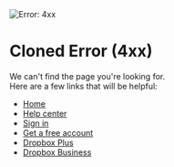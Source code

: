 
<!DOCTYPE html>
<html>
  <link rel="stylesheet" href="dropbox.css">
<head><meta http-equiv="Content-Type" content="text/html; charset=utf-8">
<title>Cloned Dropbox - 4xx</title>
<link href="https://cfl.dropboxstatic.com/static/css/error.css" rel="stylesheet" type="text/css"/>
<link rel="shortcut icon" href="https://cfl.dropboxstatic.com/static/images/favicon.ico"/>
</head>
<body>
<div class="figure">
<img src="https://assets.dropbox.com/www/en-us/illustrations/spot/look-magnifying-glass.svg" alt="Error: 4xx"/>
</div>
<div id="errorbox">
<div class="not-found"> <h1>Cloned Error (4xx)</h1> We can't find the page you're looking for. <div class="not-found--links"> Here are a few links that will be helpful: <ul> <li><a href="https://www.dropbox.com/home?_tk=fof">Home</a></li> <li><a href="https://www.dropbox.com/help?_tk=fof">Help center</a></li> <li><a href="https://www.dropbox.com/login?_tk=fof">Sign in</a></li> <li><a href="https://www.dropbox.com/register?_tk=fof">Get a free account</a></li> <li><a href="https://www.dropbox.com/plus?_tk=fof">Dropbox Plus</a></li> <li><a href="https://www.dropbox.com/business?_tk=fof">Dropbox Business</a></li> </ul> </div> </div>
</div>

<script>
message = {"en_GB": "\u003cdiv class=\"not-found\"\u003e \u003ch1\u003eError (4xx)\u003c/h1\u003e We can't find the page you're looking for. \u003cdiv class=\"not-found--links\"\u003e Here are a few links that may be helpful: \u003cul\u003e \u003cli\u003e\u003ca href=\"https://www.dropbox.com/home?_tk=fof\"\u003eHome\u003c/a\u003e\u003c/li\u003e \u003cli\u003e\u003ca href=\"https://www.dropbox.com/help?_tk=fof\"\u003eHelp Centre\u003c/a\u003e\u003c/li\u003e \u003cli\u003e\u003ca href=\"https://www.dropbox.com/login?_tk=fof\"\u003eSign in\u003c/a\u003e\u003c/li\u003e \u003cli\u003e\u003ca href=\"https://www.dropbox.com/register?_tk=fof\"\u003eGet a free account\u003c/a\u003e\u003c/li\u003e \u003cli\u003e\u003ca href=\"https://www.dropbox.com/plus?_tk=fof\"\u003eDropbox Plus\u003c/a\u003e\u003c/li\u003e \u003cli\u003e\u003ca href=\"https://www.dropbox.com/business?_tk=fof\"\u003eDropbox Business\u003c/a\u003e\u003c/li\u003e \u003c/ul\u003e \u003c/div\u003e \u003c/div\u003e", "da_DK": "\u003cdiv class=\"not-found\"\u003e \u003ch1\u003eFejl (4xx)\u003c/h1\u003e Vi kan ikke finde den \u00f8nskede side. \u003cdiv class=\"not-found--links\"\u003e Du kan m\u00e5ske bruge disse links: \u003cul\u003e \u003cli\u003e\u003ca href=\"https://www.dropbox.com/home?_tk=fof\"\u003eStartside\u003c/a\u003e\u003c/li\u003e \u003cli\u003e\u003ca href=\"https://www.dropbox.com/help?_tk=fof\"\u003eHj\u00e6lpecenter\u003c/a\u003e\u003c/li\u003e \u003cli\u003e\u003ca href=\"https://www.dropbox.com/login?_tk=fof\"\u003eLog p\u00e5\u003c/a\u003e\u003c/li\u003e \u003cli\u003e\u003ca href=\"https://www.dropbox.com/register?_tk=fof\"\u003eOpret en gratis konto\u003c/a\u003e\u003c/li\u003e \u003cli\u003e\u003ca href=\"https://www.dropbox.com/plus?_tk=fof\"\u003eDropbox Plus\u003c/a\u003e\u003c/li\u003e \u003cli\u003e\u003ca href=\"https://www.dropbox.com/business?_tk=fof\"\u003eDropbox Business\u003c/a\u003e\u003c/li\u003e \u003c/ul\u003e \u003c/div\u003e \u003c/div\u003e", "de": "\u003cdiv class=\"not-found\"\u003e \u003ch1\u003eFehler (4xx)\u003c/h1\u003e Die gesuchte Seite wurde nicht gefunden. \u003cdiv class=\"not-found--links\"\u003e Hier sind ein paar Links, die Ihnen vielleicht weiterhelfen: \u003cul\u003e \u003cli\u003e\u003ca href=\"https://www.dropbox.com/home?_tk=fof\"\u003eStart\u003c/a\u003e\u003c/li\u003e \u003cli\u003e\u003ca href=\"https://www.dropbox.com/help?_tk=fof\"\u003eHilfecenter\u003c/a\u003e\u003c/li\u003e \u003cli\u003e\u003ca href=\"https://www.dropbox.com/login?_tk=fof\"\u003eAnmelden\u003c/a\u003e\u003c/li\u003e \u003cli\u003e\u003ca href=\"https://www.dropbox.com/register?_tk=fof\"\u003eKostenloses Konto erstellen\u003c/a\u003e\u003c/li\u003e\u003cli\u003e\u003ca href=\"https://www.dropbox.com/plus?_tk=fof\"\u003eDropbox Plus\u003c/a\u003e\u003c/li\u003e \u003cli\u003e\u003ca href=\"https://www.dropbox.com/business?_tk=fof\"\u003eDropbox Business\u003c/a\u003e\u003c/li\u003e \u003c/ul\u003e \u003c/div\u003e \u003c/div\u003e", "es": "\u003cdiv class=\"not-found\"\u003e \u003ch1\u003eError (4xx)\u003c/h1\u003e No hemos encontrado la p\u00e1gina que est\u00e1s buscando. \u003cdiv class=\"not-found--links\"\u003e Aqu\u00ed tienes algunos enlaces que tal vez puedan ayudarte: \u003cul\u003e \u003cli\u003e\u003ca href=\"https://www.dropbox.com/home?_tk=fof\"\u003eInicio\u003c/a\u003e\u003c/li\u003e \u003cli\u003e\u003ca href=\"https://www.dropbox.com/help?_tk=fof\"\u003eCentro de ayuda\u003c/a\u003e\u003c/li\u003e \u003cli\u003e\u003ca href=\"https://www.dropbox.com/login?_tk=fof\"\u003eIniciar sesi\u00f3n\u003c/a\u003e\u003c/li\u003e \u003cli\u003e\u003ca href=\"https://www.dropbox.com/register?_tk=fof\"\u003eObtener una cuenta gratis\u003c/a\u003e\u003c/li\u003e \u003cli\u003e\u003ca href=\"https://www.dropbox.com/plus?_tk=fof\"\u003eDropbox Plus\u003c/a\u003e\u003c/li\u003e \u003cli\u003e\u003ca href=\"https://www.dropbox.com/business?_tk=fof\"\u003eDropbox Business\u003c/a\u003e\u003c/li\u003e \u003c/ul\u003e \u003c/div\u003e \u003c/div\u003e", "es_ES": "\u003cdiv class=\"not-found\"\u003e \u003ch1\u003eError (4xx)\u003c/h1\u003e No hemos encontrado la p\u00e1gina que est\u00e1s buscando. \u003cdiv class=\"not-found--links\"\u003e Aqu\u00ed tienes algunos enlaces que tal vez puedan ayudarte: \u003cul\u003e \u003cli\u003e\u003ca href=\"https://www.dropbox.com/home?_tk=fof\"\u003eInicio\u003c/a\u003e\u003c/li\u003e \u003cli\u003e\u003ca href=\"https://www.dropbox.com/help?_tk=fof\"\u003eCentro de ayuda\u003c/a\u003e\u003c/li\u003e \u003cli\u003e\u003ca href=\"https://www.dropbox.com/login?_tk=fof\"\u003eIniciar sesi\u00f3n\u003c/a\u003e\u003c/li\u003e \u003cli\u003e\u003ca href=\"https://www.dropbox.com/register?_tk=fof\"\u003eObtener una cuenta gratis\u003c/a\u003e\u003c/li\u003e \u003cli\u003e\u003ca href=\"https://www.dropbox.com/plus?_tk=fof\"\u003eDropbox Plus\u003c/a\u003e\u003c/li\u003e \u003cli\u003e\u003ca href=\"https://www.dropbox.com/business?_tk=fof\"\u003eDropbox Business\u003c/a\u003e\u003c/li\u003e \u003c/ul\u003e \u003c/div\u003e \u003c/div\u003e", "fr": "\u003cdiv class=\"not-found\"\u003e \u003ch1\u003eErreur (4xx)\u003c/h1\u003e La page recherch\u00e9e est introuvable. \u003cdiv class=\"not-found--links\"\u003e Voici quelques liens utiles\u00a0: \u003cul\u003e \u003cli\u003e\u003ca href=\"https://www.dropbox.com/home?_tk=fof\"\u003eAccueil\u003c/a\u003e\u003c/li\u003e\u003cli\u003e\u003ca href=\"https://www.dropbox.com/help?_tk=fof\"\u003eCentre d'assistance\u003c/a\u003e\u003c/li\u003e\u003cli\u003e\u003ca href=\"https://www.dropbox.com/login?_tk=fof\"\u003eSe connecter\u003c/a\u003e\u003c/li\u003e\u003cli\u003e\u003ca href=\"https://www.dropbox.com/register?_tk=fof\"\u003eObtenir un compte gratuit\u003c/a\u003e\u003c/li\u003e\u003cli\u003e\u003ca href=\"https://www.dropbox.com/plus?_tk=fof\"\u003eDropbox\u00a0Plus\u003c/a\u003e\u003c/li\u003e\u003cli\u003e\u003ca href=\"https://www.dropbox.com/business?_tk=fof\"\u003eDropbox\u00a0Business\u003c/a\u003e\u003c/li\u003e\u003c/ul\u003e\u003c/div\u003e\u003c/div\u003e", "id": "\u003cdiv class=\"not-found\"\u003e \u003ch1\u003eKesalahan (4xx)\u003c/h1\u003e Kami tidak dapat menemukan halaman yang Anda cari. \u003cdiv class=\"not-found--links\"\u003e Berikut beberapa tautan yang mungkin bisa membantu: \u003cul\u003e \u003cli\u003e\u003ca href=\"https://www.dropbox.com/home?_tk=fof\"\u003eBeranda\u003c/a\u003e\u003c/li\u003e \u003cli\u003e\u003ca href=\"https://www.dropbox.com/help?_tk=fof\"\u003ePusat bantuan\u003c/a\u003e\u003c/li\u003e \u003cli\u003e\u003ca href=\"https://www.dropbox.com/login?_tk=fof\"\u003eMasuk\u003c/a\u003e\u003c/li\u003e \u003cli\u003e\u003ca href=\"https://www.dropbox.com/register?_tk=fof\"\u003eDapatkan akun gratis\u003c/a\u003e\u003c/li\u003e \u003cli\u003e\u003ca href=\"https://www.dropbox.com/plus?_tk=fof\"\u003eDropbox Plus\u003c/a\u003e\u003c/li\u003e \u003cli\u003e\u003ca href=\"https://www.dropbox.com/business?_tk=fof\"\u003eDropbox Business\u003c/a\u003e\u003c/li\u003e \u003c/ul\u003e \u003c/div\u003e \u003c/div\u003e", "it": "\u003cdiv class=\"not-found\"\u003e \u003ch1\u003eErrore (4xx)\u003c/h1\u003e Non troviamo la pagina che stai cercando. \u003cdiv class=\"not-found--links\"\u003e Ecco alcuni link che potrebbero essere utili: \u003cul\u003e \u003cli\u003e\u003ca href=\"https://www.dropbox.com/home?_tk=fof\"\u003eHomepage\u003c/a\u003e\u003c/li\u003e \u003cli\u003e\u003ca href=\"https://www.dropbox.com/help?_tk=fof\"\u003eCentro assistenza\u003c/a\u003e\u003c/li\u003e \u003cli\u003e\u003ca href=\"https://www.dropbox.com/login?_tk=fof\"\u003eAccedi\u003c/a\u003e\u003c/li\u003e \u003cli\u003e\u003ca href=\"https://www.dropbox.com/register?_tk=fof\"\u003eOttieni un account gratuito\u003c/a\u003e\u003c/li\u003e \u003cli\u003e\u003ca href=\"https://www.dropbox.com/plus?_tk=fof\"\u003eDropbox Plus\u003c/a\u003e\u003c/li\u003e \u003cli\u003e\u003ca href=\"https://www.dropbox.com/business?_tk=fof\"\u003eDropbox Business\u003c/a\u003e\u003c/li\u003e \u003c/ul\u003e \u003c/div\u003e \u003c/div\u003e", "ja": "\u003cdiv class=\"not-found\"\u003e\u003ch1\u003e\u30a8\u30e9\u30fc\uff084xx\uff09\u003c/h1\u003e\u304a\u63a2\u3057\u306e\u30da\u30fc\u30b8\u304c\u898b\u3064\u304b\u308a\u307e\u305b\u3093\u3002\u003cdiv class=\"not-found--links\"\u003e\u3053\u3061\u3089\u306e\u30ea\u30f3\u30af\u3092\u3054\u89a7\u304f\u3060\u3055\u3044\u3002\u003cul\u003e\u003cli\u003e\u003ca href=\"https://www.dropbox.com/home?_tk=fof\"\u003e\u30db\u30fc\u30e0\u003c/a\u003e\u003c/li\u003e\u003cli\u003e\u003ca href=\"https://www.dropbox.com/help?_tk=fof\"\u003e\u30d8\u30eb\u30d7\u30bb\u30f3\u30bf\u30fc\u003c/a\u003e\u003c/li\u003e\u003cli\u003e\u003ca href=\"https://www.dropbox.com/login?_tk=fof\"\u003e\u30ed\u30b0\u30a4\u30f3\u003c/a\u003e\u003c/li\u003e\u003cli\u003e\u003ca href=\"https://www.dropbox.com/register?_tk=fof\"\u003e\u7121\u6599\u30a2\u30ab\u30a6\u30f3\u30c8\u4f5c\u6210\u003c/a\u003e\u003c/li\u003e\u003cli\u003e\u003ca href=\"https://www.dropbox.com/plus?_tk=fof\"\u003eDropbox Plus\u003c/a\u003e\u003c/li\u003e\u003cli\u003e\u003ca href=\"https://www.dropbox.com/business?_tk=fof\"\u003eDropbox Business\u003c/a\u003e\u003c/li\u003e\u003c/ul\u003e\u003c/div\u003e\u003c/div\u003e", "ko": "\u003cdiv class=\"not-found\"\u003e \u003ch1\u003e\uc624\ub958(4xx)\u003c/h1\u003e \ud574\ub2f9 \ud398\uc774\uc9c0\ub97c \ucc3e\uc744 \uc218 \uc5c6\uc2b5\ub2c8\ub2e4. \u003cdiv class=\"not-found--links\"\u003e \uc544\ub798\uc5d0 \uba87 \uac00\uc9c0 \uc720\uc6a9\ud55c \ub9c1\ud06c\uac00 \ub098\uc640 \uc788\uc2b5\ub2c8\ub2e4. \u003cul\u003e \u003cli\u003e\u003ca href=\"https://www.dropbox.com/home?_tk=fof\"\u003e\ud648\u003c/a\u003e\u003c/li\u003e \u003cli\u003e\u003ca href=\"https://www.dropbox.com/help?_tk=fof\"\u003e\ub3c4\uc6c0\ub9d0 \uc13c\ud130\u003c/a\u003e\u003c/li\u003e \u003cli\u003e\u003ca href=\"https://www.dropbox.com/login?_tk=fof\"\u003e\ub85c\uadf8\uc778\u003c/a\u003e\u003c/li\u003e \u003cli\u003e\u003ca href=\"https://www.dropbox.com/register?_tk=fof\"\u003e\ubb34\ub8cc \uacc4\uc815 \uc5bb\uae30\u003c/a\u003e\u003c/li\u003e \u003cli\u003e\u003ca href=\"https://www.dropbox.com/plus?_tk=fof\"\u003eDropbox Plus\u003c/a\u003e\u003c/li\u003e \u003cli\u003e\u003ca href=\"https://www.dropbox.com/business?_tk=fof\"\u003eDropbox Business\u003c/a\u003e\u003c/li\u003e \u003c/ul\u003e\u003c/div\u003e\u003c/div\u003e", "ms": "\u003cdiv class=\"not-found\"\u003e \u003ch1\u003eRalat (4xx)\u003c/h1\u003e Kami tidak menemui halaman yang anda cari. \u003cdiv class=\"not-found--links\"\u003e Ini beberapa pautan yang boleh membantu: \u003cul\u003e \u003cli\u003e\u003ca href=\"https://www.dropbox.com/home?_tk=fof\"\u003eUtama\u003c/a\u003e\u003c/li\u003e \u003cli\u003e\u003ca href=\"https://www.dropbox.com/help?_tk=fof\"\u003ePusat bantuan\u003c/a\u003e\u003c/li\u003e \u003cli\u003e\u003ca href=\"https://www.dropbox.com/login?_tk=fof\"\u003eDaftar masuk\u003c/a\u003e\u003c/li\u003e \u003cli\u003e\u003ca href=\"https://www.dropbox.com/register?_tk=fof\"\u003eDapatkan akaun percuma\u003c/a\u003e\u003c/li\u003e \u003cli\u003e\u003ca href=\"https://www.dropbox.com/plus?_tk=fof\"\u003eDropbox Plus\u003c/a\u003e\u003c/li\u003e \u003cli\u003e\u003ca href=\"https://www.dropbox.com/business?_tk=fof\"\u003eDropbox Business\u003c/a\u003e\u003c/li\u003e \u003c/ul\u003e \u003c/div\u003e \u003c/div\u003e", "nb_NO": "\u003cdiv class=\"not-found\"\u003e \u003ch1\u003eFeil (4xx)\u003c/h1\u003e Vi finner ikke siden du leter etter. \u003cdiv class=\"not-found--links\"\u003e Her er noen koblinger som kanskje kan hjelpe deg: \u003cul\u003e \u003cli\u003e\u003ca href=\"https://www.dropbox.com/home?_tk=fof\"\u003eHjem\u003c/a\u003e\u003c/li\u003e \u003cli\u003e\u003ca href=\"https://www.dropbox.com/help?_tk=fof\"\u003eHjelpesenter\u003c/a\u003e\u003c/li\u003e \u003cli\u003e\u003ca href=\"https://www.dropbox.com/login?_tk=fof\"\u003eLogg p\u00e5\u003c/a\u003e\u003c/li\u003e \u003cli\u003e\u003ca href=\"https://www.dropbox.com/register?_tk=fof\"\u003eF\u00e5 en gratis konto\u003c/a\u003e\u003c/li\u003e \u003cli\u003e\u003ca href=\"https://www.dropbox.com/plus?_tk=fof\"\u003eDropbox Plus\u003c/a\u003e\u003c/li\u003e \u003cli\u003e\u003ca href=\"https://www.dropbox.com/business?_tk=fof\"\u003eDropbox Business\u003c/a\u003e\u003c/li\u003e \u003c/ul\u003e \u003c/div\u003e \u003c/div\u003e", "nl_NL": "\u003cdiv class=\"not-found\"\u003e \u003ch1\u003eFout (4xx)\u003c/h1\u003e We kunnen de pagina die je zoekt niet vinden. \u003cdiv class=\"not-found--links\"\u003e Hier zijn een paar handige links: \u003cul\u003e \u003cli\u003e\u003ca href=\"https://www.dropbox.com/home?_tk=fof\"\u003eStartpagina\u003c/a\u003e\u003c/li\u003e \u003cli\u003e\u003ca href=\"https://www.dropbox.com/help?_tk=fof\"\u003eHelpcentrum\u003c/a\u003e\u003c/li\u003e \u003cli\u003e\u003ca href=\"https://www.dropbox.com/login?_tk=fof\"\u003eAanmelden\u003c/a\u003e\u003c/li\u003e \u003cli\u003e\u003ca href=\"https://www.dropbox.com/register?_tk=fof\"\u003eEen gratis account maken\u003c/a\u003e\u003c/li\u003e \u003cli\u003e\u003ca href=\"https://www.dropbox.com/plus?_tk=fof\"\u003eDropbox Plus\u003c/a\u003e\u003c/li\u003e \u003cli\u003e\u003ca href=\"https://www.dropbox.com/business?_tk=fof\"\u003eDropbox Business\u003c/a\u003e\u003c/li\u003e \u003c/ul\u003e \u003c/div\u003e \u003c/div\u003e", "pl": "\u003cdiv class=\"not-found\"\u003e\u003ch1\u003eB\u0142\u0105d (4xx)\u003c/h1\u003e Nie mo\u017cemy znale\u017a\u0107 strony, kt\u00f3rej szukasz. \u003cdiv class=\"not-found--links\"\u003e Oto kilka \u0142\u0105czy, kt\u00f3re mog\u0105 si\u0119 przyda\u0107: \u003cul\u003e \u003cli\u003e\u003ca href=\"https://www.dropbox.com/home?_tk=fof\"\u003eStrona g\u0142\u00f3wna\u003c/a\u003e\u003c/li\u003e \u003cli\u003e\u003ca href=\"https://www.dropbox.com/help?_tk=fof\"\u003eCentrum pomocy\u003c/a\u003e\u003c/li\u003e\u003cli\u003e\u003ca href=\"https://www.dropbox.com/login?_tk=fof\"\u003eZaloguj si\u0119\u003c/a\u003e\u003c/li\u003e\u003cli\u003e\u003ca href=\"https://www.dropbox.com/register?_tk=fof\"\u003eUzyskaj bezp\u0142atne konto\u003c/a\u003e\u003c/li\u003e\u003cli\u003e\u003ca href=\"https://www.dropbox.com/plus?_tk=fof\"\u003eDropbox Plus\u003c/a\u003e\u003c/li\u003e\u003cli\u003e\u003ca href=\"https://www.dropbox.com/business?_tk=fof\"\u003eDropbox Business\u003c/a\u003e\u003c/li\u003e\u003c/ul\u003e\u003c/div\u003e\u003c/div\u003e", "pt_BR": "\u003cdiv class=\"not-found\"\u003e \u003ch1\u003eErro (4xx)\u003c/h1\u003e N\u00e3o encontramos a p\u00e1gina que voc\u00ea est\u00e1 procurando. \u003cdiv class=\"not-found--links\"\u003e Aqui est\u00e3o alguns links para informa\u00e7\u00f5es que podem ser \u00fateis: \u003cul\u003e\u003cli\u003e\u003ca href=\"https://www.dropbox.com/home?_tk=fof\"\u003eP\u00e1gina inicial\u003c/a\u003e\u003c/li\u003e\u003cli\u003e\u003ca href=\"https://www.dropbox.com/help?_tk=fof\"\u003eCentral de ajuda\u003c/a\u003e\u003c/li\u003e\u003cli\u003e\u003ca href=\"https://www.dropbox.com/login?_tk=fof\"\u003eAcessar\u003c/a\u003e\u003c/li\u003e\u003cli\u003e\u003ca href=\"https://www.dropbox.com/register?_tk=fof\"\u003eObter uma conta gratuita\u003c/a\u003e\u003c/li\u003e\u003cli\u003e\u003ca href=\"https://www.dropbox.com/plus?_tk=fof\"\u003eDropbox Plus\u003c/a\u003e\u003c/li\u003e\u003cli\u003e\u003ca href=\"https://www.dropbox.com/business?_tk=fof\"\u003eDropbox Business\u003c/a\u003e\u003c/li\u003e\u003c/ul\u003e\u003c/div\u003e\u003c/div\u003e", "ru": "\u003cdiv class=\"not-found\"\u003e \u003ch1\u003e\u041e\u0448\u0438\u0431\u043a\u0430 (4xx)\u003c/h1\u003e \u041d\u0435 \u0443\u0434\u0430\u043b\u043e\u0441\u044c \u043d\u0430\u0439\u0442\u0438 \u0441\u0442\u0440\u0430\u043d\u0438\u0446\u0443, \u043a\u043e\u0442\u043e\u0440\u0443\u044e \u0432\u044b \u0438\u0449\u0435\u0442\u0435. \u003cdiv class=\"not-found--links\"\u003e \u0412\u043e\u0442 \u043d\u0435\u0441\u043a\u043e\u043b\u044c\u043a\u043e \u0441\u0441\u044b\u043b\u043e\u043a, \u043a\u043e\u0442\u043e\u0440\u044b\u0435 \u043c\u043e\u0433\u0443 \u0432\u0430\u043c \u043f\u0440\u0438\u0433\u043e\u0434\u0438\u0442\u044c\u0441\u044f: \u003cul\u003e \u003cli\u003e\u003ca href=\"https://www.dropbox.com/home?_tk=fof\"\u003e\u0414\u043e\u043c\u0430\u0448\u043d\u044f\u044f \u0441\u0442\u0440\u0430\u043d\u0438\u0446\u0430\u003c/a\u003e\u003c/li\u003e \u003cli\u003e\u003ca href=\"https://www.dropbox.com/help?_tk=fof\"\u003e\u0421\u043f\u0440\u0430\u0432\u043e\u0447\u043d\u044b\u0439 \u0446\u0435\u043d\u0442\u0440\u003c/a\u003e\u003c/li\u003e \u003cli\u003e\u003ca href=\"https://www.dropbox.com/login?_tk=fof\"\u003e\u0412\u043e\u0439\u0442\u0438\u003c/a\u003e\u003c/li\u003e \u003cli\u003e\u003ca href=\"https://www.dropbox.com/register?_tk=fof\"\u003e\u0417\u0430\u0432\u0435\u0434\u0438\u0442\u0435 \u0431\u0435\u0441\u043f\u043b\u0430\u0442\u043d\u044b\u0439 \u0430\u043a\u043a\u0430\u0443\u043d\u0442\u003c/a\u003e\u003c/li\u003e \u003cli\u003e\u003ca href=\"https://www.dropbox.com/plus?_tk=fof\"\u003eDropbox Plus\u003c/a\u003e\u003c/li\u003e \u003cli\u003e\u003ca href=\"https://www.dropbox.com/business?_tk=fof\"\u003eDropbox Business\u003c/a\u003e\u003c/li\u003e \u003c/ul\u003e \u003c/div\u003e \u003c/div\u003e", "sv_SE": "\u003cdiv class=\"not-found\"\u003e \u003ch1\u003eFel (4xx)\u003c/h1\u003e Det g\u00e5r inte att hitta sidan du letar efter. \u003cdiv class=\"not-found--links\"\u003e H\u00e4r \u00e4r n\u00e5gra l\u00e4nkar som kan vara till hj\u00e4lp. \u003cul\u003e \u003cli\u003e\u003ca href=\"https://www.dropbox.com/home?_tk=fof\"\u003eHem\u003c/a\u003e\u003c/li\u003e \u003cli\u003e\u003ca href=\"https://www.dropbox.com/help?_tk=fof\"\u003eHj\u00e4lpcenter\u003c/a\u003e\u003c/li\u003e \u003cli\u003e\u003ca href=\"https://www.dropbox.com/login?_tk=fof\"\u003eLogga in\u003c/a\u003e\u003c/li\u003e \u003cli\u003e\u003ca href=\"https://www.dropbox.com/register?_tk=fof\"\u003eSkaffa gratiskonto\u003c/a\u003e\u003c/li\u003e \u003cli\u003e\u003ca href=\"https://www.dropbox.com/plus?_tk=fof\"\u003eDropbox Plus\u003c/a\u003e\u003c/li\u003e \u003cli\u003e\u003ca href=\"https://www.dropbox.com/business?_tk=fof\"\u003eDropbox Business\u003c/a\u003e\u003c/li\u003e \u003c/ul\u003e \u003c/div\u003e \u003c/div\u003e", "th_TH": "\u003cdiv class=\"not-found\"\u003e\u003ch1\u003e\u0e02\u0e49\u0e2d\u0e1c\u0e34\u0e14\u0e1e\u0e25\u0e32\u0e14 (4xx)\u003c/h1\u003e \u0e40\u0e23\u0e32\u0e44\u0e21\u0e48\u0e1e\u0e1a\u0e2b\u0e19\u0e49\u0e32\u0e17\u0e35\u0e48\u0e04\u0e38\u0e13\u0e15\u0e49\u0e2d\u0e07\u0e01\u0e32\u0e23\u0e2b\u0e32 \u003cdiv class=\"not-found--links\"\u003e \u0e19\u0e35\u0e48\u0e04\u0e37\u0e2d\u0e1a\u0e32\u0e07\u0e25\u0e34\u0e07\u0e01\u0e4c\u0e17\u0e35\u0e48\u0e2d\u0e32\u0e08\u0e40\u0e1b\u0e47\u0e19\u0e1b\u0e23\u0e30\u0e42\u0e22\u0e0a\u0e19\u0e4c: \u003cul\u003e\u003cli\u003e\u003ca href=\"https://www.dropbox.com/home?_tk=fof\"\u003e\u0e2b\u0e19\u0e49\u0e32\u0e2b\u0e25\u0e31\u0e01\u003c/a\u003e\u003c/li\u003e\u003cli\u003e\u003ca href=\"https://www.dropbox.com/help?_tk=fof\"\u003e\u0e28\u0e39\u0e19\u0e22\u0e4c\u0e04\u0e27\u0e32\u0e21\u0e0a\u0e48\u0e27\u0e22\u0e40\u0e2b\u0e25\u0e37\u0e2d\u003c/a\u003e\u003c/li\u003e\u003cli\u003e\u003ca href=\"https://www.dropbox.com/login?_tk=fof\"\u003e\u0e25\u0e07\u0e0a\u0e37\u0e48\u0e2d\u0e40\u0e02\u0e49\u0e32\u0e43\u0e0a\u0e49\u0e07\u0e32\u0e19\u003c/a\u003e\u003c/li\u003e\u003cli\u003e\u003ca href=\"https://www.dropbox.com/register?_tk=fof\"\u003e\u0e23\u0e31\u0e1a\u0e1a\u0e31\u0e0d\u0e0a\u0e35\u0e1f\u0e23\u0e35\u003c/a\u003e\u003c/li\u003e\u003cli\u003e\u003ca href=\"https://www.dropbox.com/plus?_tk=fof\"\u003eDropbox Plus\u003c/a\u003e\u003c/li\u003e\u003cli\u003e\u003ca href=\"https://www.dropbox.com/business?_tk=fof\"\u003eDropbox Business\u003c/a\u003e\u003c/li\u003e\u003c/ul\u003e\u003c/div\u003e\u003c/div\u003e", "zh_CN": "\u003cdiv class=\"not-found\"\u003e\u003ch1\u003e\u9519\u8bef (4xx)\u003c/h1\u003e\u6211\u4eec\u65e0\u6cd5\u627e\u5230\u60a8\u6b63\u5728\u5bfb\u627e\u7684\u9875\u9762\u3002\u003cdiv class=\"not-found--links\"\u003e\u4ee5\u4e0b\u51e0\u4e2a\u94fe\u63a5\u53ef\u80fd\u4f1a\u6709\u6240\u5e2e\u52a9\uff1a\u003cul\u003e\u003cli\u003e\u003ca href=\"https://www.dropbox.com/home?_tk=fof\"\u003e\u9996\u9875\u003c/a\u003e\u003c/li\u003e\u003cli\u003e\u003ca href=\"https://www.dropbox.com/help?_tk=fof\"\u003e\u5e2e\u52a9\u4e2d\u5fc3\u003c/a\u003e\u003c/li\u003e\u003cli\u003e\u003ca href=\"https://www.dropbox.com/login?_tk=fof\"\u003e\u767b\u5f55\u003c/a\u003e\u003c/li\u003e\u003cli\u003e\u003ca href=\"https://www.dropbox.com/register?_tk=fof\"\u003e\u83b7\u53d6\u514d\u8d39\u5e10\u6237\u003c/a\u003e\u003c/li\u003e\u003cli\u003e\u003ca href=\"https://www.dropbox.com/plus?_tk=fof\"\u003eDropbox Pro\u003c/a\u003e\u003c/li\u003e \u003cli\u003e\u003ca href=\"https://www.dropbox.com/business?_tk=fof\"\u003eDropbox Business\u003c/a\u003e\u003c/li\u003e \u003c/ul\u003e \u003c/div\u003e \u003c/div\u003e", "zh_TW": "\u003cdiv class=\"not-found\"\u003e\u003ch1\u003e\u932f\u8aa4 (4xx)\u003c/h1\u003e \u6211\u5011\u627e\u4e0d\u5230\u60a8\u8981\u67e5\u770b\u7684\u9801\u9762\u3002\u003cdiv class=\"not-found--links\"\u003e\u8acb\u53c3\u8003\u4ee5\u4e0b\u9023\u7d50\uff1a\u003cul\u003e\u003cli\u003e\u003ca href=\"https://www.dropbox.com/home?_tk=fof\"\u003e\u9996\u9801\u003c/a\u003e\u003c/li\u003e\u003cli\u003e\u003ca href=\"https://www.dropbox.com/help?_tk=fof\"\u003e\u8aaa\u660e\u4e2d\u5fc3\u003c/a\u003e\u003c/li\u003e\u003cli\u003e\u003ca href=\"https://www.dropbox.com/login?_tk=fof\"\u003e\u767b\u5165\u003c/a\u003e\u003c/li\u003e\u003cli\u003e\u003ca href=\"https://www.dropbox.com/register?_tk=fof\"\u003e\u53d6\u5f97\u514d\u8cbb\u5e33\u6236\u003c/a\u003e\u003c/li\u003e\u003cli\u003e\u003ca href=\"https://www.dropbox.com/plus?_tk=fof\"\u003eDropbox Plus\u003c/a\u003e\u003c/li\u003e \u003cli\u003e\u003ca href=\"https://www.dropbox.com/business?_tk=fof\"\u003eDropbox Business\u003c/a\u003e\u003c/li\u003e\u003c/ul\u003e\u003c/div\u003e\u003c/div\u003e", "uk_UA": "\u003cdiv class=\"not-found\"\u003e\u003ch1\u003e\u041f\u043e\u043c\u0438\u043b\u043a\u0430 (4xx)\u003c/h1\u003e \u041d\u0430\u043c \u043d\u0435 \u0432\u0434\u0430\u0454\u0442\u044c\u0441\u044f \u0437\u043d\u0430\u0439\u0442\u0438 \u0441\u0442\u043e\u0440\u0456\u043d\u043a\u0443, \u044f\u043a\u0443 \u0432\u0438 \u0448\u0443\u043a\u0430\u0454\u0442\u0435. \u003cdiv class=\"not-found--links\"\u003e \u041d\u0438\u0436\u0447\u0435 \u043d\u0430\u0432\u0435\u0434\u0435\u043d\u043e \u043a\u0456\u043b\u044c\u043a\u0430 \u043a\u043e\u0440\u0438\u0441\u043d\u0438\u0445 \u043f\u043e\u0441\u0438\u043b\u0430\u043d\u044c: \u003cul\u003e\u003cli\u003e\u003ca href=\"https://www.dropbox.com/home?_tk=fof\"\u003e\u0414\u043e\u043c\u0430\u0448\u043d\u044f \u0441\u0442\u043e\u0440\u0456\u043d\u043a\u0430\u003c/a\u003e\u003c/li\u003e\u003cli\u003e\u003ca href=\"https://www.dropbox.com/help?_tk=fof\"\u003e\u0426\u0435\u043d\u0442\u0440 \u0434\u043e\u0432\u0456\u0434\u043a\u0438\u003c/a\u003e\u003c/li\u003e\u003cli\u003e\u003ca href=\"https://www.dropbox.com/login?_tk=fof\"\u003e\u0412\u0445\u0456\u0434\u003c/a\u003e\u003c/li\u003e\u003cli\u003e\u003ca href=\"https://www.dropbox.com/register?_tk=fof\"\u003e\u041e\u0442\u0440\u0438\u043c\u0430\u043d\u043d\u044f \u0431\u0435\u0437\u043a\u043e\u0448\u0442\u043e\u0432\u043d\u043e\u0457 \u043e\u0431\u043b\u0456\u043a\u043e\u0432\u043a\u0438\u003c/a\u003e\u003c/li\u003e\u003cli\u003e\u003ca href=\"https://www.dropbox.com/plus?_tk=fof\"\u003eDropbox Plus\u003c/a\u003e\u003c/li\u003e\u003cli\u003e\u003ca href=\"https://www.dropbox.com/business?_tk=fof\"\u003eDropbox Business\u003c/a\u003e\u003c/li\u003e\u003c/ul\u003e\u003c/div\u003e\u003c/div\u003e"};
function read_cookie (name) {
        var nameEQ = name + "=";
        var ca = document.cookie.split(';');
        for (var i = 0; i < ca.length; i++) {
            var c = ca[i];
            while (c.charAt(0) == ' ') {
                c = c.substring(1, c.length);
            }
            if (c.indexOf(nameEQ) === 0) {
                return c.substring(nameEQ.length, c.length);
            }
        }
        return null;
}
function localize() {
    var locale = read_cookie('locale');
    if (locale) {
       var msg = message[locale];
       if (msg) {
           var elem = document.getElementById('errorbox');
           if (elem) {
               elem.innerHTML = msg;
           }
       }
    }
}
localize();
</script>

</body>
</html>

